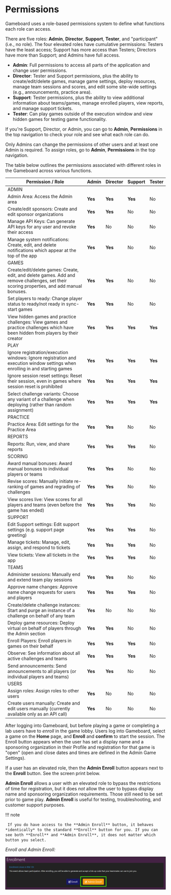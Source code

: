 # Permissions

Gameboard uses a role-based permissions system to define what functions each role can access.

There are five roles: **Admin**, **Director**, **Support**, **Tester**, and "participant"  (i.e., no role). The four elevated roles have cumulative permissions: Testers have the least access; Support has more access than Testers; Directors have more than Support; and Admins have full access.

- **Admin**: Full permissions to access all parts of the application and change user permissions.
- **Director**: Tester and Support permissions, plus the ability to create/edit/delete games, manage game settings, deploy resources, manage team sessions and scores, and edit some site-wide settings (e.g., announcements, practice area).
- **Support**: Tester permissions, plus the ability to view additional information about teams/games, manage enrolled players, view reports, and manage support tickets.
- **Tester**: Can play games outside of the execution window and view hidden games for testing game functionality.

If you're Support, Director, or Admin, you can go to **Admin**, **Permissions** in the top navigation to check your role and see what each role can do.

Only Admins can change the permissions of other users and at least one Admin is required. To assign roles, go to **Admin**, **Permissions** in the top navigation.

The table below outlines the permissions associated with different roles in the Gameboard across various functions.

| Permission / Role                                            | Admin   | Director | Support | Tester  |
| ------------------------------------------------------------ | ------- | -------- | ------- | ------- |
| ADMIN                                                        |         |          |         |         |
| Admin Area: Access the Admin area                            | **Yes** | **Yes**  | **Yes** | No      |
| Create/edit sponsors: Create and edit sponsor organizations  | **Yes** | **Yes**  | No      | No      |
| Manage API Keys: Can generate API keys for any user and revoke their access | **Yes** | No       | No      | No      |
| Manage system notifications: Create, edit, and delete notifications which appear at the top of the app | **Yes** | **Yes**  | No      | No      |
| GAMES                                                        |         |          |         |         |
| Create/edit/delete games: Create, edit, and delete games. Add and remove challenges, set their scoring properties, and add manual bonuses. | **Yes** | **Yes**  | No      | No      |
| Set players to ready: Change player status to ready/not ready in sync-start games | **Yes** | **Yes**  | No      | No      |
| View hidden games and practice challenges: View games and practice challenges which have been hidden from players by their creator | **Yes** | **Yes**  | **Yes** | **Yes** |
| PLAY                                                         |         |          |         |         |
| Ignore registration/execution windows: Ignore registration and execution window settings when enrolling in and starting games | **Yes** | **Yes**  | **Yes** | **Yes** |
| Ignore session reset settings: Reset their session, even in games where session reset is prohibited | **Yes** | **Yes**  | **Yes** | **Yes** |
| Select challenge variants: Choose any variant of a challenge when deploying (rather than random assignment) | **Yes** | **Yes**  | **Yes** | **Yes** |
| PRACTICE                                                     |         |          |         |         |
| Practice Area: Edit settings for the Practice Area           | **Yes** | **Yes**  | No      | No      |
| REPORTS                                                      |         |          |         |         |
| Reports: Run, view, and share reports                        | **Yes** | **Yes**  | **Yes** | No      |
| SCORING                                                      |         |          |         |         |
| Award manual bonuses: Award manual bonuses to individual players or teams | **Yes** | **Yes**  | No      | No      |
| Revise scores: Manually initiate re-ranking of games and regrading of challenges | **Yes** | **Yes**  | No      | No      |
| View scores live: View scores for all players and teams (even before the game has ended) | **Yes** | **Yes**  | **Yes** | No      |
| SUPPORT                                                      |         |          |         |         |
| Edit Support settings: Edit support settings (e.g. support page greeting) | **Yes** | **Yes**  | **Yes** | No      |
| Manage tickets: Manage, edit, assign, and respond to tickets | **Yes** | **Yes**  | **Yes** | No      |
| View tickets: View all tickets in the app                    | **Yes** | **Yes**  | **Yes** | No      |
| TEAMS                                                        |         |          |         |         |
| Administer sessions: Manually end and extend team play sessions | **Yes** | **Yes**  | No      | No      |
| Approve name changes: Approve name change requests for users and players | **Yes** | **Yes**  | **Yes** | No      |
| Create/delete challenge instances: Start and purge an instance of a challenge on behalf of any team | **Yes** | No       | No      | No      |
| Deploy game resources: Deploy virtual on behalf of players through the Admin section | **Yes** | **Yes**  | No      | No      |
| Enroll Players: Enroll players in games on their behalf      | **Yes** | **Yes**  | **Yes** | No      |
| Observe: See information about all active challenges and teams | **Yes** | **Yes**  | **Yes** | No      |
| Send announcements: Send announcements to all players (or individual players and teams) | **Yes** | **Yes**  | No      | No      |
| USERS                                                        |         |          |         |         |
| Assign roles: Assign roles to other users                    | **Yes** | No       | No      | No      |
| Create users manually: Create and edit users manually (currently available only as an API call) | **Yes** | No       | No      | No      |

After logging into Gameboard, but before playing a game or completing a lab users have to *enroll* in the game lobby. Users log into Gameboard, select a game on the **Home** page, and **Enroll** and **confirm** to start the session. The Enroll button appears when the user has set a display name and a sponsoring organization in their Profile and registration for that game is "open" (open and close dates and times are defined in the Admin Game Settings).

If a user has an elevated role, then the **Admin Enroll** button appears next to the **Enroll** button. See the screen print below.

**Admin Enroll** allows a user with an elevated role to bypass the restrictions of time for registration, but it does *not* allow the user to bypass display name and sponsoring organization requirements. Those still need to be set prior to game play. **Admin Enroll** is useful for testing, troubleshooting, and customer support purposes.

!!! note

     If you do have access to the **Admin Enroll** button, it behaves *identically* to the standard **Enroll** button for you. If you can see both **Enroll** and **Admin Enroll**, it does not matter which button you select.

*Enroll and Admin Enroll:*

![enroll vs. admin enroll](img/enroll-admin-enroll.png)
